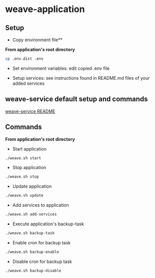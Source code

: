 # weave-application

## Setup

- Copy environment file**

**From application's root directory**
```bash
cp .env.dist .env
```

- Set environment variables: edit copied .env file

- Setup services: see instructions found in README.md files of your added services

## weave-service default setup and commands
[weave-service README](./weave/default-service/README.md)

## Commands
**From application's root directory**

- Start application
```bash
./weave.sh start
```

- Stop application
```bash
./weave.sh stop
```

- Update application
```bash
./weave.sh update
```

- Add services to application
```bash
./weave.sh add-services
```

- Execute application's backup-task
```bash
./weave.sh backup-task
```

- Enable cron for backup task
```bash
./weave.sh backup-enable
```

- Disable cron for backup task
```bash
./weave.sh backup-disable
```
